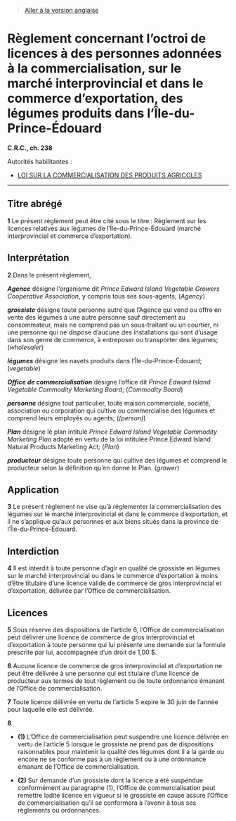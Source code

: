 > [Aller à la version anglaise](/en/Regulations/Consolidated%20Regulations%20of%20Canada/201-300/C.R.C.,%20c.%20238.md)

# Règlement concernant l’octroi de licences à des personnes adonnées à la commercialisation, sur le marché interprovincial et dans le commerce d’exportation, des légumes produits dans l’Île-du-Prince-Édouard

**C.R.C., ch. 238**

Autorités habilitantes : 
- [LOI SUR LA COMMERCIALISATION DES PRODUITS AGRICOLES](/fr/Lois/Lois%20révisées%20du%20Canada/A/A-6.md)

----------



## Titre abrégé


**1** Le présent règlement peut être cité sous le titre : Règlement sur les licences relatives aux légumes de l’Île-du-Prince-Édouard (marché interprovincial et commerce d’exportation).




## Interprétation


**2** Dans le présent règlement,

***Agence*** désigne l’organisme dit *Prince Edward Island Vegetable Growers Cooperative Association*, y compris tous ses sous-agents; (*Agency*)

***grossiste*** désigne toute personne autre que l’Agence qui vend ou offre en vente des légumes à une autre personne sauf directement au consommateur, mais ne comprend pas un sous-traitant ou un courtier, ni une personne qui ne dispose d’aucune des installations qui sont d’usage dans son genre de commerce, à entreposer ou transporter des légumes; (*wholesaler*)

***légumes*** désigne les navets produits dans l’Île-du-Prince-Édouard; (*vegetable*)

***Office de commercialisation*** désigne l’office dit *Prince Edward Island Vegetable Commodity Marketing Board*; (*Commodity Board*)

***personne*** désigne tout particulier, toute maison commerciale, société, association ou corporation qui cultive ou commercialise des légumes et comprend leurs employés ou agents; (*(person)*)

***Plan*** désigne le plan intitulé *Prince Edward Island Vegetable Commodity Marketing Plan* adopté en vertu de la loi intitulée Prince Edward Island Natural Products Marketing Act; (*Plan*)

***producteur*** désigne toute personne qui cultive des légumes et comprend le producteur selon la définition qu’en donne le Plan. (*grower*)




## Application


**3** Le présent règlement ne vise qu’à réglementer la commercialisation des légumes sur le marché interprovincial et dans le commerce d’exportation, et il ne s’applique qu’aux personnes et aux biens situés dans la province de l’Île-du-Prince-Édouard.




## Interdiction


**4** Il est interdit à toute personne d’agir en qualité de grossiste en légumes sur le marché interprovincial ou dans le commerce d’exportation à moins d’être titulaire d’une licence valide de commerce de gros interprovincial et d’exportation, délivrée par l’Office de commercialisation.




## Licences


**5** Sous réserve des dispositions de l’article 6, l’Office de commercialisation peut délivrer une licence de commerce de gros interprovincial et d’exportation à toute personne qui lui présente une demande sur la formule prescrite par lui, accompagnée d’un droit de 1,00 $.



**6** Aucune licence de commerce de gros interprovincial et d’exportation ne peut être délivrée à une personne qui est titulaire d’une licence de producteur aux termes de tout règlement ou de toute ordonnance émanant de l’Office de commercialisation.



**7** Toute licence délivrée en vertu de l’article 5 expire le 30 juin de l’année pour laquelle elle est délivrée.



**8** 

- **(1)** L’Office de commercialisation peut suspendre une licence délivrée en vertu de l’article 5 lorsque le grossiste ne prend pas de dispositions raisonnables pour maintenir la qualité des légumes dont il a la garde ou encore ne se conforme pas à un règlement ou à une ordonnance émanant de l’Office de commercialisation.

- **(2)** Sur demande d’un grossiste dont la licence a été suspendue conformément au paragraphe (1), l’Office de commercialisation peut remettre ladite licence en vigueur si le grossiste en cause assure l’Office de commercialisation qu’il se conformera à l’avenir à tous ses règlements ou ordonnances.


